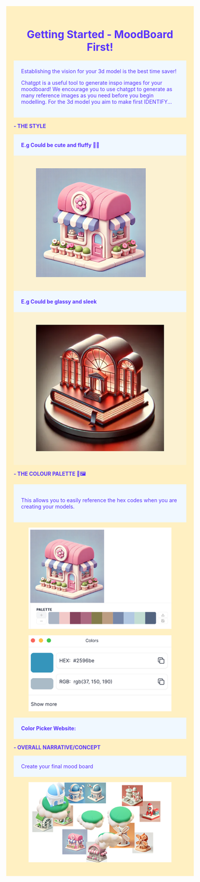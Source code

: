 <div style="background-color:#fff0c2; padding: 20px;">
<div style="background-image: url('./images3d/clouds.png'); background-size: cover; padding: 0px; text-align: center;">
    <h1 style="color:#5833ff;">Getting Started - MoodBoard First!</h1>
</div>

<div style="background-color: #f0f8ff; padding: 20px;">
  <span style="color:#5833ff;">Establishing the vision for your 3d model is the best time saver!</span>


  <span style="color:#5833ff;">Chatgpt is a useful tool to generate inspo images for your moodboard! We encourage you to use chatgpt to generate as many reference images as you need before you begin modelling. For the 3d model you aim to make first IDENTIFY...</span>
</div>


<span style="color:#5833ff;"><b> - THE STYLE </b></span>

<div style="background-color: #f0f8ff; padding: 20px;">
    <span style="color:#5833ff;"><b>E.g Could be cute and fluffy 🎀💐 </b></span>
</div>

<div style="background-color:#fcf2d2; padding: 20px;">
  <figure>
    <img src="./images3d/image2.png" alt="Audience">
    
  </figure>
</div>


<div style="background-color: #f0f8ff; padding: 20px;">
    <span style="color:#5833ff;"><b>E.g Could be glassy and sleek</b></span>
</div>

<div style="background-color:#fcf2d2; padding: 20px;">
<figure>
  <img src="./images3d/image1.png" alt="Audience">
  
</figure>
</div>



<span style="color:#5833ff;"><b> - THE COLOUR PALETTE 🎨🖼️</b></span>

<div style="background-color: #f0f8ff; padding: 20px;">

  <span style="color:#5833ff;"> This allows you to easily reference the hex codes when you are creating your models. </span>
</div>

<figure>
  <img src="./images3d/Colors.png" alt="Audience">
  
</figure>

<figure>
  <img src="./images3d/ColorPicker.png" alt="Audience">
  
</figure>

<div style="background-color: #f0f8ff; padding: 20px;">
    <span style="color:#5833ff;"><b>Color Picker Website:  </b></span>
</div>

<span style="color:#5833ff;"><b> - OVERALL NARRATIVE/CONCEPT </b></span>

<div style="background-color: #f0f8ff; padding: 20px;">
  <span style="color:#5833ff;"> Create your final mood board </span>
</div>

<figure>
  <img src="./images3d/concept.png" alt="Audience">
  
</figure>







